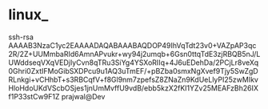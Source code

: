 # linux_

ssh-rsa AAAAB3NzaC1yc2EAAAADAQABAAABAQDOP49IhVqTdt23v0+VAZpAP3qc2R/2Z+UUMmbaRId6AmnAPvukr+wy94j2umqb+6Gsn0ttqTdE3zjRBQB5nJ/LUWddseqVXqVEDjIyCvn8qTRu3SiYg4YSXoRIIq+4J6uEDehDa/2PCjLr8veXq0Ghri0ZxtIFMoGibSXDPcu9u1AQ3uTmEF/+pBZba0smxNgXvef9Tjy5SwZgDRLnkgi+vCHhbT+s3RBCqfV+f8Gl9nm7zpefsZ8ZNaZn9KdUeLlyPI25zwMIkvHloHdoUKdVScbOSjes1jnUmMvffU9vdB/ebb5kzX2fKI1YZv25MEAFzBh26IXf1P33stCw9F1Z prajwal@Dev
